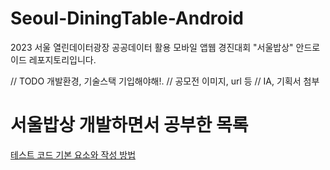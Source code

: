 # Seoul-DiningTable-Android
2023 서울 열린데이터광장 공공데이터 활용 모바일 앱웹 경진대회 "서울밥상" 안드로이드 레포지토리입니다.



// TODO 개발환경, 기술스택 기입해야해!.
// 공모전 이미지, url 등
// IA, 기획서 첨부


# 서울밥상 개발하면서 공부한 목록
[테스트 코드 기본 요소와 작성 방법]([https://dev-jiwon.notion.site/StateFlow-SharedFlow-7d70c879e6714fe9a081ac470d192d28](https://dev-jiwon.notion.site/Test-Code-363a0524299e49efa90fb843fc22f8a9))
